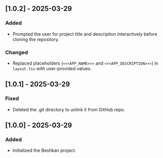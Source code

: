 ## [1.0.2] - 2025-03-29

### Added
- Prompted the user for project title and description interactively before cloning the repository.

### Changed
- Replaced placeholders (`<<<APP_NAME>>>` and `<<<APP_DESCRIPTION>>>`) in `layout.tsx` with user-provided values.

## [1.0.1] - 2025-03-29

### Fixed
- Deleted the .git directory to unlink it from GitHub repo.

## [1.0.0] - 2025-03-29

### Added
- Initialized the Beshkan project.